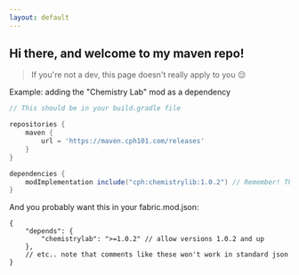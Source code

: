 ```yaml
---
layout: default
---
```


## Hi there, and welcome to my maven repo!
  
> If you're not a dev, this page doesn't really apply to you 😔


Example: adding the "Chemistry Lab" mod as a dependency
```groovy
// This should be in your build.gradle file

repositories {
	maven {
		url = 'https://maven.cph101.com/releases'
	}
}

dependencies {
	modImplementation include("cph:chemistrylib:1.0.2") // Remember! This is for Minecraft 1.19.2
}
```
And you probably want this in your fabric.mod.json:
```json5
{
	"depends": {
		"chemistrylab": ">=1.0.2" // allow versions 1.0.2 and up
	},
	// etc.. note that comments like these won't work in standard json
}
```

